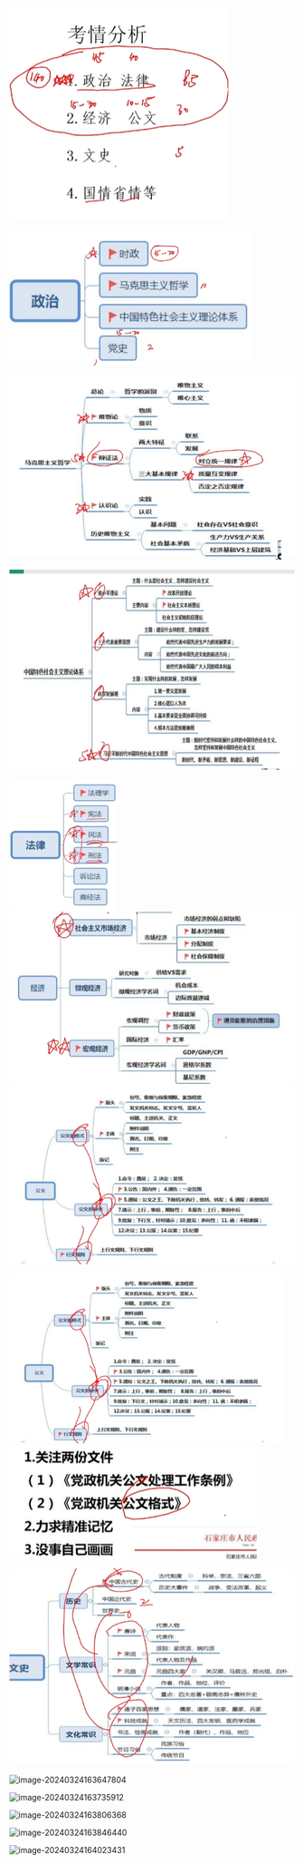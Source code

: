 ![image-20240324182740506](../img/image-20240324182740506-1711362920713-1711362928203.png)

<img src="../img/image-20240324180338134.png" alt="image-20240324180338134" style="zoom: 67%;" />

![image-20240324180422289](../img/image-20240324180422289.png)

![image-20240324180510829](../img/image-20240324180510829.png)

<img src="../img/image-20240324180535715.png" alt="image-20240324180535715" style="zoom:50%;" />

<img src="../img/image-20240324180648463.png" alt="image-20240324180648463" style="zoom: 80%;" />

<img src="../img/image-20240324180747135.png" alt="image-20240324180747135" />

<img src="../img/image-20240324180747135.png" alt="image-20240324180747135" style="zoom: 67%;" />![image-20240324180821016](../img/image-20240324180821016.png)

![image-20240324180943549](../img/image-20240324180943549.png)

![image-20240324163647804](G:/typora/image/image-20240324163647804.png)

![image-20240324163735912](G:/typora/image/image-20240324163735912.png)

![image-20240324163806368](G:/typora/image/image-20240324163806368.png)

![image-20240324163846440](G:/typora/image/image-20240324163846440.png)

![image-20240324164023431](G:/typora/image/image-20240324164023431.png)